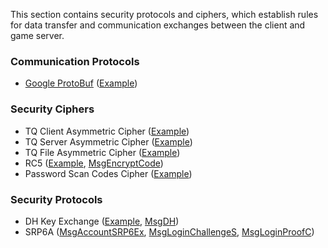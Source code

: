 This section contains security protocols and ciphers, which establish rules for data transfer and communication exchanges between the client and game server. 

### Communication Protocols
* [Google ProtoBuf](https://developers.google.com/protocol-buffers/) ([Example](Security/ProtoBuf))

### Security Ciphers
* TQ Client Asymmetric Cipher ([Example](https://gitlab.com/spirited/conquer/snippets/1840784))
* TQ Server Asymmetric Cipher ([Example](https://gitlab.com/spirited/conquer/snippets/1840785))
* TQ File Asymmetric Cipher ([Example](https://gitlab.com/spirited/conquer/snippets/1840786))
* RC5 ([Example](https://gitlab.com/spirited/conquer/snippets/1840791), [MsgEncryptCode](Packets/MsgEncryptCode))
* Password Scan Codes Cipher ([Example](https://gitlab.com/spirited/conquer/snippets/1840792))

### Security Protocols
* DH Key Exchange ([Example](https://gitlab.com/spirited/conquer/snippets/1840793), [MsgDH](Packets/MsgDH))
* SRP6A ([MsgAccountSRP6Ex](Packets/MsgAccountSRP6Ex), [MsgLoginChallengeS](Packets/MsgLoginChallengeS), [MsgLoginProofC](Packets/MsgLoginProofC))
